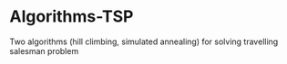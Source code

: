 # Algorithms-TSP
Two algorithms (hill climbing, simulated annealing) for solving travelling salesman problem
